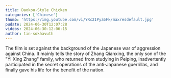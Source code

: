 ```yaml
---
title: Daokou-Style Chicken
categories: ['Chinese']
thumb: 'https://img.youtube.com/vi/YRc2IPya5Fk/maxresdefault.jpg'
pudate: 2024-06-30T12:07:28
videos: 2024-06-30-12-06-15
author: tin-sokhavuth
---
```

The film is set against the background of the Japanese war of aggression against China. It mainly tells the story of Zhang Qianxing, the only son of the "Yi Xing Zhang" family, who returned from studying in Peiping, inadvertently participated in the secret operations of the anti-Japanese guerrillas, and finally gave his life for the benefit of the nation.